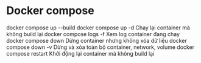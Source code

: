 # Docker compose
docker compose up --build
docker compose up -d	Chạy lại container mà không build lại
docker compose logs -f	Xem log container đang chạy
docker compose down	    Dừng container nhưng không xóa dữ liệu
docker compose down -v	Dừng và xóa toàn bộ container, network, volume
docker compose restart	Khởi động lại container mà không build lại